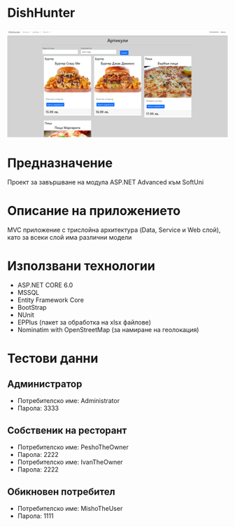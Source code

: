 # DishHunter
![How the program looks like!](/readmeImage.png)
# Предназначение
Проект за завършване на модула ASP.NET Advanced към SoftUni
# Описание на приложението
MVC приложение с трислойна архитектура (Data, Service и Web слой),
като за всеки слой има различни модели
# Използвани технологии
* ASP.NET CORE 6.0
* MSSQL 
* Entity Framework Core
* BootStrap
* NUnit
* EPPlus (пакет за обработка на xlsx файлове)
* Nominatim with OpenStreetMap (за намиране на геолокация)
# Тестови данни
## Администратор
* Потребителско име: Administrator
* Парола: 3333
## Собственик на ресторант
* Потребителско име: PeshoTheOwner
* Парола: 2222
* Потребителско име: IvanTheOwner
* Парола: 2222
## Обикновен потребител
* Потребителско име: MishoTheUser
* Парола: 1111
